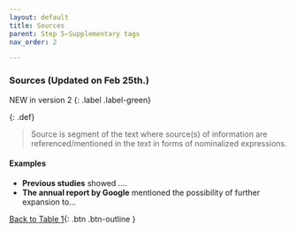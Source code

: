 ```yaml
---
layout: default
title: Sources
parent: Step 5–Supplementary tags
nav_order: 2

---
```


### Sources (Updated on Feb 25th.)

NEW in version 2
{: .label .label-green}

{: .def}
> Source is segment of the text where source(s) of information are referenced/mentioned in the text in forms of nominalized expressions. 


#### Examples
- **Previous studies** showed ....
- **The annual report by Google** mentioned the possibility of further expansion to...



[Back to Table 1](index.md#table-1-categories-of-engagement-moves){: .btn .btn-outline }